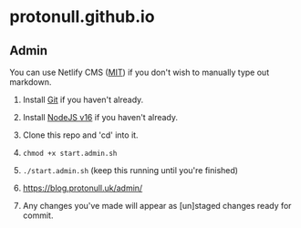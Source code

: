 # protonull.github.io

## Admin

You can use Netlify CMS ([MIT](https://github.com/netlify/netlify-cms/blob/master/LICENSE))
if you don't wish to manually type out markdown.

1. Install [Git](https://git-scm.com/) if you haven't already.

2. Install [NodeJS v16](https://nodejs.org/en/) if you haven't already.

3. Clone this repo and 'cd' into it.

4. `chmod +x start.admin.sh`

5. `./start.admin.sh` (keep this running until you're finished)

6. https://blog.protonull.uk/admin/

7. Any changes you've made will appear as [un]staged changes ready for commit.